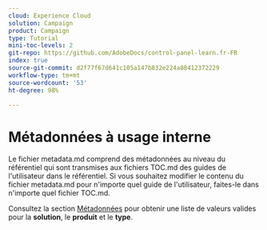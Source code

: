 ```yaml
---
cloud: Experience Cloud
solution: Campaign
product: Campaign
type: Tutorial
mini-toc-levels: 2
git-repo: https://github.com/AdobeDocs/control-panel-learn.fr-FR
index: true
source-git-commit: d2f77f67d641c105a147b832e224a88412372229
workflow-type: tm+mt
source-wordcount: '53'
ht-degree: 98%

---
```



# Métadonnées à usage interne

Le fichier metadata.md comprend des métadonnées au niveau du référentiel qui sont transmises aux fichiers TOC.md des guides de l&#39;utilisateur dans le référentiel. Si vous souhaitez modifier le contenu du fichier metadata.md pour n&#39;importe quel guide de l&#39;utilisateur, faites-le dans n&#39;importe quel fichier TOC.md.

Consultez la section [Métadonnées](https://experienceleague.adobe.com/docs/authoring-guide-exl/using/editing/user-guide-setup/metadata.html?lang=fr) pour obtenir une liste de valeurs valides pour la **solution**, le **produit** et le **type**.
